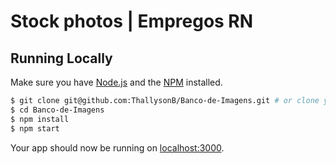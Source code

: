 # Stock photos | Empregos RN

## Running Locally

Make sure you have [Node.js](http://nodejs.org/) and the [NPM](https://www.npmjs.com/) installed.

```sh
$ git clone git@github.com:ThallysonB/Banco-de-Imagens.git # or clone your own fork
$ cd Banco-de-Imagens
$ npm install
$ npm start
```

Your app should now be running on [localhost:3000](http://localhost:3000/).

